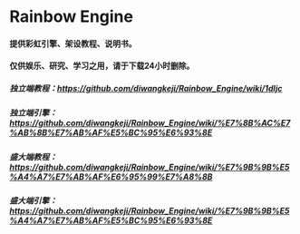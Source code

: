 # Rainbow Engine
#### 提供彩虹引擎、架设教程、说明书。
#### 仅供娱乐、研究、学习之用，请于下载24小时删除。
##### 独立端教程：https://github.com/diwangkeji/Rainbow_Engine/wiki/1dljc
##### 独立端引擎：https://github.com/diwangkeji/Rainbow_Engine/wiki/%E7%8B%AC%E7%AB%8B%E7%AB%AF%E5%BC%95%E6%93%8E
##### 盛大端教程：https://github.com/diwangkeji/Rainbow_Engine/wiki/%E7%9B%9B%E5%A4%A7%E7%AB%AF%E6%95%99%E7%A8%8B
##### 盛大端引擎：https://github.com/diwangkeji/Rainbow_Engine/wiki/%E7%9B%9B%E5%A4%A7%E7%AB%AF%E5%BC%95%E6%93%8E
